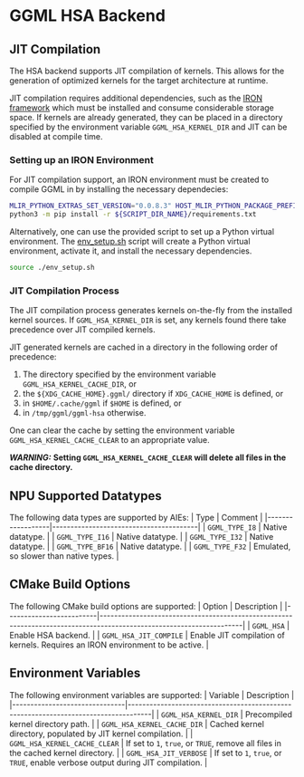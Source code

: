 # GGML HSA Backend

## JIT Compilation

The HSA backend supports JIT compilation of kernels. This allows for the generation of optimized kernels for the target architecture at runtime.

JIT compilation requires additional dependencies, such as the [IRON framework](https://github.com/Xilinx/mlir-aie) which must be installed and consume considerable storage space. If kernels are already generated, they can be placed in a directory specified by the environment variable `GGML_HSA_KERNEL_DIR` and JIT can be disabled at compile time.

### Setting up an IRON Environment

For JIT compilation support, an IRON environment must be created to compile GGML in by installing the necessary dependecies:
```bash
MLIR_PYTHON_EXTRAS_SET_VERSION="0.0.8.3" HOST_MLIR_PYTHON_PACKAGE_PREFIX="aie" \
python3 -m pip install -r ${SCRIPT_DIR_NAME}/requirements.txt
```

Alternatively, one can use the provided script to set up a Python virtual environment. The [env_setup.sh](./env_setup.sh) script will create a Python virtual environment, activate it, and install the necessary dependencies.
```bash
source ./env_setup.sh
```

### JIT Compilation Process

The JIT compilation process generates kernels on-the-fly from the installed kernel sources. If `GGML_HSA_KERNEL_DIR` is set, any kernels found there take precedence over JIT compiled kernels.

JIT generated kernels are cached in a directory in the following order of precedence:
1. The directory specified by the environment variable `GGML_HSA_KERNEL_CACHE_DIR`, or
2. the `${XDG_CACHE_HOME}.ggml/` directory if `XDG_CACHE_HOME` is defined, or
3. in `$HOME/.cache/ggml` if `$HOME` is defined, or
4. in `/tmp/ggml/ggml-hsa` otherwise.

One can clear the cache by setting the environment variable `GGML_HSA_KERNEL_CACHE_CLEAR` to an appropriate value.

***WARNING:*** **Setting `GGML_HSA_KERNEL_CACHE_CLEAR` will delete all files in the cache directory.**

## NPU Supported Datatypes

The following data types are supported by AIEs:
| Type             | Comment                                |
|------------------|----------------------------------------|
| `GGML_TYPE_I8`   | Native datatype.                       |
| `GGML_TYPE_I16`  | Native datatype.                       |
| `GGML_TYPE_I32`  | Native datatype.                       |
| `GGML_TYPE_BF16` | Native datatype.                       |
| `GGML_TYPE_F32`  | Emulated, so slower than native types. |

## CMake Build Options

The following CMake build options are supported:
| Option                  | Description                                                                                                         |
|-------------------------|---------------------------------------------------------------------------------------------------------------------|
| `GGML_HSA`              | Enable HSA backend.                                                                                                 |
| `GGML_HSA_JIT_COMPILE`  | Enable JIT compilation of kernels. Requires an IRON environment to be active.                                       |

## Environment Variables

The following environment variables are supported:
| Variable                      | Description                                                                        |
|-------------------------------|------------------------------------------------------------------------------------|
| `GGML_HSA_KERNEL_DIR`         | Precompiled kernel directory path.                                                 |
| `GGML_HSA_KERNEL_CACHE_DIR`   | Cached kernel directory, populated by JIT kernel compilation.                      |
| `GGML_HSA_KERNEL_CACHE_CLEAR` | If set to `1`, `true`, or `TRUE`, remove all files in the cached kernel directory. |
| `GGML_HSA_JIT_VERBOSE`        | If set to `1`, `true`, or `TRUE`, enable verbose output during JIT compilation.    |
